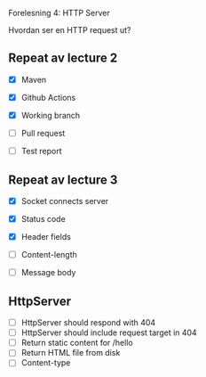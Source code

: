 Forelesning 4: HTTP Server

Hvordan ser en HTTP request ut?


## Repeat av lecture 2

* [x] Maven
* [x] Github Actions
* [x] Working branch
* [ ] Pull request
* [ ] Test report


## Repeat av lecture 3

* [x] Socket connects server
* [x] Status code
* [x] Header fields
* [ ] Content-length
* [ ] Message body


## HttpServer

* [ ] HttpServer should respond with 404
* [ ] HttpServer should include request target in 404
* [ ] Return static content for /hello
* [ ] Return HTML file from disk
* [ ] Content-type